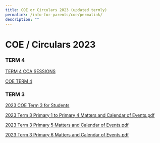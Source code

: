 ```yaml
---
title: COE or Circulars 2023 (updated termly)
permalink: /info-for-parents/coe/permalink/
description: ""
---
```

COE / Circulars 2023 
=========================================
### TERM 4

[TERM 4 CCA SESSIONS](/files/term%204%20cca%20sessions.pdf)

[COE TERM 4](/files/2023%20coe%20term%204%20_%20student%20copy%20_%2025%20august.pdf)




### TERM 3

[2023 COE Term 3 for Students](/files/2023%20coe%20term%203%20for%20students%20.pdf)

[2023 Term 3 Primary 1 to Primary 4 Matters and Calendar of Events.pdf](/files/2023%20term%203%20primary%201%20to%20primary%204%20matters%20and%20calendar%20of%20events.pdf)


[2023 Term 3 Primary 5 Matters and Calendar of Events.pdf](/files/2023%20term%203%20primary%205%20matters%20and%20calendar%20of%20events.pdf)

[2023 Term 3 Primary 6 Matters and Calendar of Events.pdf](/files/2023%20term%203%20primary%206%20matters%20and%20calendar%20of%20events.pdf)